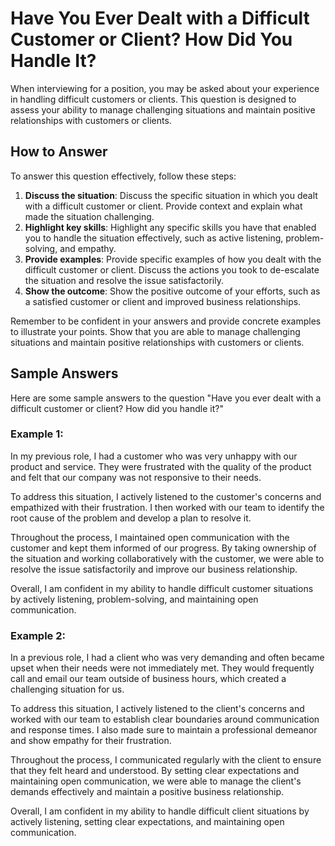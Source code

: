 Have You Ever Dealt with a Difficult Customer or Client? How Did You Handle It?
====================================================================================================

When interviewing for a position, you may be asked about your experience in handling difficult customers or clients. This question is designed to assess your ability to manage challenging situations and maintain positive relationships with customers or clients.

How to Answer
-------------

To answer this question effectively, follow these steps:

1. **Discuss the situation**: Discuss the specific situation in which you dealt with a difficult customer or client. Provide context and explain what made the situation challenging.
2. **Highlight key skills**: Highlight any specific skills you have that enabled you to handle the situation effectively, such as active listening, problem-solving, and empathy.
3. **Provide examples**: Provide specific examples of how you dealt with the difficult customer or client. Discuss the actions you took to de-escalate the situation and resolve the issue satisfactorily.
4. **Show the outcome**: Show the positive outcome of your efforts, such as a satisfied customer or client and improved business relationships.

Remember to be confident in your answers and provide concrete examples to illustrate your points. Show that you are able to manage challenging situations and maintain positive relationships with customers or clients.

Sample Answers
--------------

Here are some sample answers to the question "Have you ever dealt with a difficult customer or client? How did you handle it?"

### Example 1:

In my previous role, I had a customer who was very unhappy with our product and service. They were frustrated with the quality of the product and felt that our company was not responsive to their needs.

To address this situation, I actively listened to the customer's concerns and empathized with their frustration. I then worked with our team to identify the root cause of the problem and develop a plan to resolve it.

Throughout the process, I maintained open communication with the customer and kept them informed of our progress. By taking ownership of the situation and working collaboratively with the customer, we were able to resolve the issue satisfactorily and improve our business relationship.

Overall, I am confident in my ability to handle difficult customer situations by actively listening, problem-solving, and maintaining open communication.

### Example 2:

In a previous role, I had a client who was very demanding and often became upset when their needs were not immediately met. They would frequently call and email our team outside of business hours, which created a challenging situation for us.

To address this situation, I actively listened to the client's concerns and worked with our team to establish clear boundaries around communication and response times. I also made sure to maintain a professional demeanor and show empathy for their frustration.

Throughout the process, I communicated regularly with the client to ensure that they felt heard and understood. By setting clear expectations and maintaining open communication, we were able to manage the client's demands effectively and maintain a positive business relationship.

Overall, I am confident in my ability to handle difficult client situations by actively listening, setting clear expectations, and maintaining open communication.
